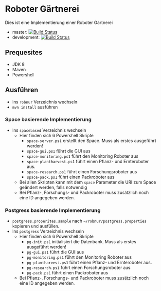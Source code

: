 # Roboter Gärtnerei
Dies ist eine Implementierung einer Roboter Gärtnerei

 - master: [![Build Status](https://travis-ci.org/atmaxinger/vpsbcm-ws-2017.svg?branch=master)](https://travis-ci.org/atmaxinger/vpsbcm-ws-2017)
 - development: [![Build Status](https://travis-ci.org/atmaxinger/vpsbcm-ws-2017.svg?branch=development)](https://travis-ci.org/atmaxinger/vpsbcm-ws-2017)

## Prequesites
 - JDK 8
 - Maven
 - Powershell

## Ausführen
 - Ins ```robnur``` Verzeichnis wechseln
 - ```mvn install``` ausführen
 ### Space basierende Implementierung
 - Ins ```spacebased``` Verzeichnis wechseln
    - Hier finden sich 6 Powershell Skripte
        - ```space-server.ps1``` erstellt den Space. Muss als erstes ausgeführt werden!   
        - ```space-gui.ps1``` führt die GUI aus
        - ```space-monitoring.ps1``` führt den Monitoring Roboter aus
        - ```space-plantharvest.ps1``` führt einen Pflanz- und Ernteroboter aus.
        - ```space-research.ps1``` führt einen Forschungsroboter aus
        - ```space-pack.ps1``` führt einen Packroboter aus
    - Bei allen Skripten kann mit dem ```space``` Parameter die URI zum Space geändert werden, falls notwendig
    - Bei Pflanz-, Forschungs- und Packroboter muss zusätzlich noch eine ID angegeben werden.
### Postgress basierende Implementierung
 - ```postgress.properites.sample``` nach ```~/robnur/postgress.properties``` kopieren und ausfüllen.
 - Ins ```postgress``` Verzeichnis wechseln
    - Hier finden sich 6 Powershell Skripte
        - ```pg-init.ps1``` initialisiert die Datenbank. Muss als erstes ausgeführt werden!   
        - ```pg-gui.ps1``` führt die GUI aus
        - ```pg-monitoring.ps1``` führt den Monitoring Roboter aus
        - ```pg-plantharvest.ps1``` führt einen Pflanz- und Ernteroboter aus.
        - ```pg-research.ps1``` führt einen Forschungsroboter aus
        - ```pg-pack.ps1``` führt einen Packroboter aus
    - Bei Pflanz-, Forschungs- und Packroboter muss zusätzlich noch eine ID angegeben werden.
